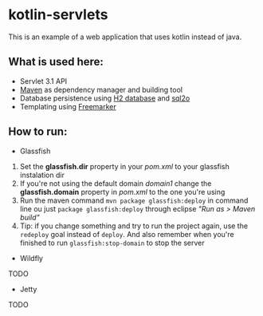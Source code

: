 # kotlin-servlets

This is an example of a web application that uses kotlin instead of java.

## What is used here:

- Servlet 3.1 API
- [Maven](https://maven.apache.org) as dependency manager and building tool
- Database persistence using [H2 database](http://www.h2database.com) and [sql2o](http://www.sql2o.org)
- Templating using [Freemarker](http://freemarker.org)

## How to run:

* Glassfish

1. Set the **glassfish.dir** property in your *pom.xml* to your glassfish instalation dir
2. If you're not using the default domain *domain1* change the **glassfish.domain** property in *pom.xml* to the one you're using
3. Run the maven command `mvn package glassfish:deploy` in command line ou just `package glassfish:deploy` through eclipse *"Run as > Maven build"*
4. Tip: if you change something and try to run the project again, use the `redeploy` goal instead of `deploy`. And also remember when you're finished to run `glassfish:stop-domain` to stop the server


* Wildfly

TODO


* Jetty

TODO


